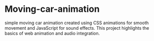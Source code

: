 # Moving-car-animation
 simple moving car animation created using CSS animations for smooth movement and JavaScript for sound effects. This project highlights the basics of web animation and audio integration.
